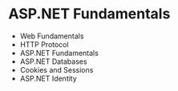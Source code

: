 # ASP.NET Fundamentals
- Web Fundamentals
- HTTP Protocol
- ASP.NET Fundamentals
- ASP.NET Databases
- Cookies and Sessions
- ASP.NET Identity

